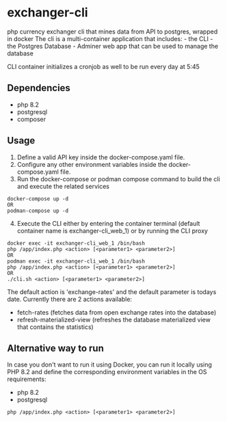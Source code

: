 # exchanger-cli
php currency exchanger cli that mines data from API to postgres, wrapped in docker
The cli is a multi-container application that includes:
    - the CLI
    - the Postgres Database
    - Adminer web app that can be used to manage the database

CLI container initializes a cronjob as well to be run every day at 5:45

## Dependencies
- php 8.2
- postgresql
- composer

## Usage
1. Define a valid API key inside the docker-compose.yaml file.
2. Configure any other environment variables inside the docker-compose.yaml file.
3. Run the docker-compose or podman compose command to build the cli and execute the related services
```shell
docker-compose up -d
OR
podman-compose up -d
```
4. Execute the CLI either by entering the container terminal (default container name is exchanger-cli_web_1) or by running the CLI proxy
```shell
docker exec -it exchanger-cli_web_1 /bin/bash 
php /app/index.php <action> [<parameter1> <parameter2>]
OR
podman exec -it exchanger-cli_web_1 /bin/bash
php /app/index.php <action> [<parameter1> <parameter2>]
OR
./cli.sh <action> [<parameter1> <parameter2>]
```
The default action is 'exchange-rates' and the default parameter is todays date.
Currently there are 2 actions available:
- fetch-rates (fetches data from open exchange rates into the database)
- refresh-materialized-view (refreshes the database materialized view that contains the statistics)

## Alternative way to run
In case you don't want to run it using Docker, you can run it locally using PHP 8.2
and define the corresponding environment variables in the OS
requirements:
- php 8.2
- postgresql
```shell
php /app/index.php <action> [<parameter1> <parameter2>]
```
